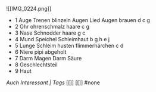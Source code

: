 ![[IMG_0224.png]]
- 1 Auge Trenen blinzeln Augen Lied Augen brauen d c g
- 2 Ohr ohrenschmalz haare c g 
- 3 Nase Schnodder haare g c
- 4 Mund Speichel Schleimhaut  b g h e j
- 5 Lunge Schleim husten flimmerhärchen c d 
- 6 Niere pipi abgeholt 
- 7 Darm Magen Darm Säure 
- 8 Geschlechtsteil
- 9 Haut

*Auch Interessant | Tags*
[[]] [[]]
#none 